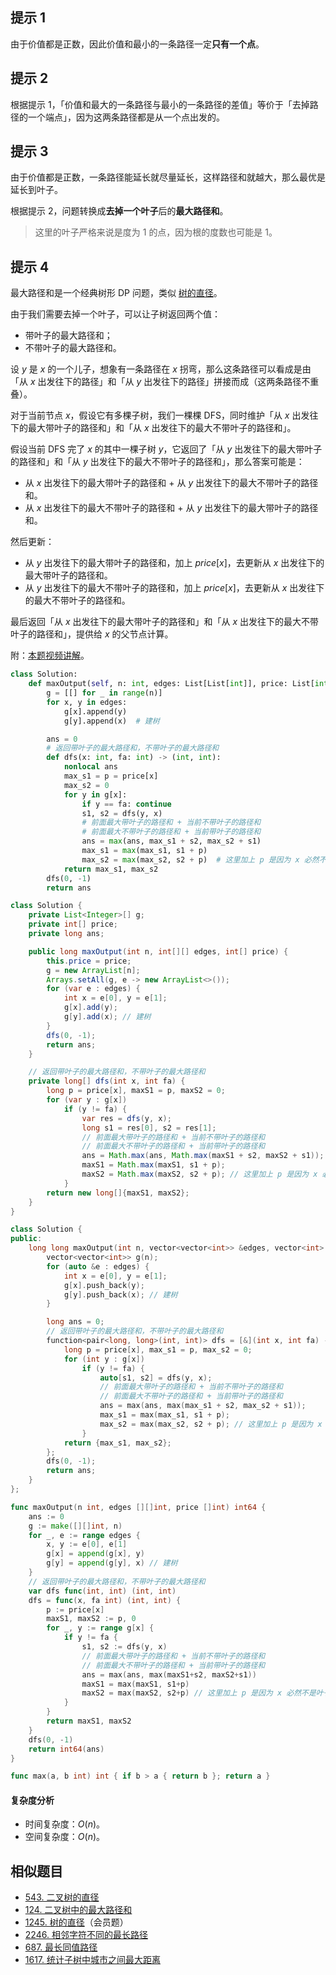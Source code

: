 ## 提示 1

由于价值都是正数，因此价值和最小的一条路径一定**只有一个点**。

## 提示 2

根据提示 1，「价值和最大的一条路径与最小的一条路径的差值」等价于「去掉路径的一个端点」，因为这两条路径都是从一个点出发的。

## 提示 3

由于价值都是正数，一条路径能延长就尽量延长，这样路径和就越大，那么最优是延长到叶子。

根据提示 2，问题转换成**去掉一个叶子**后的**最大路径和**。

> 这里的叶子严格来说是度为 $1$ 的点，因为根的度数也可能是 $1$。

## 提示 4

最大路径和是一个经典树形 DP 问题，类似 [树的直径](https://www.bilibili.com/video/BV17o4y187h1/)。

由于我们需要去掉一个叶子，可以让子树返回两个值：

- 带叶子的最大路径和；
- 不带叶子的最大路径和。

设 $y$ 是 $x$ 的一个儿子，想象有一条路径在 $x$ 拐弯，那么这条路径可以看成是由「从 $x$ 出发往下的路径」和「从 $y$ 出发往下的路径」拼接而成（这两条路径不重叠）。

对于当前节点 $x$，假设它有多棵子树，我们一棵棵 DFS，同时维护「从 $x$ 出发往下的最大带叶子的路径和」和「从 $x$ 出发往下的最大不带叶子的路径和」。

假设当前 DFS 完了 $x$ 的其中一棵子树 $y$，它返回了「从 $y$ 出发往下的最大带叶子的路径和」和「从 $y$ 出发往下的最大不带叶子的路径和」，那么答案可能是：

- 从 $x$ 出发往下的最大带叶子的路径和 + 从 $y$ 出发往下的最大不带叶子的路径和。
- 从 $x$ 出发往下的最大不带叶子的路径和 + 从 $y$ 出发往下的最大带叶子的路径和。

然后更新：

- 从 $y$ 出发往下的最大带叶子的路径和，加上 $\textit{price}[x]$，去更新从 $x$ 出发往下的最大带叶子的路径和。
- 从 $y$ 出发往下的最大不带叶子的路径和，加上 $\textit{price}[x]$，去更新从 $x$ 出发往下的最大不带叶子的路径和。

最后返回「从 $x$ 出发往下的最大带叶子的路径和」和「从 $x$ 出发往下的最大不带叶子的路径和」，提供给 $x$ 的父节点计算。

附：[本题视频讲解](https://www.bilibili.com/video/BV1QT41127kJ/)。

```py [sol1-Python3]
class Solution:
    def maxOutput(self, n: int, edges: List[List[int]], price: List[int]) -> int:
        g = [[] for _ in range(n)]
        for x, y in edges:
            g[x].append(y)
            g[y].append(x)  # 建树

        ans = 0
        # 返回带叶子的最大路径和，不带叶子的最大路径和
        def dfs(x: int, fa: int) -> (int, int):
            nonlocal ans
            max_s1 = p = price[x]
            max_s2 = 0
            for y in g[x]:
                if y == fa: continue
                s1, s2 = dfs(y, x)
                # 前面最大带叶子的路径和 + 当前不带叶子的路径和
                # 前面最大不带叶子的路径和 + 当前带叶子的路径和
                ans = max(ans, max_s1 + s2, max_s2 + s1)
                max_s1 = max(max_s1, s1 + p)
                max_s2 = max(max_s2, s2 + p)  # 这里加上 p 是因为 x 必然不是叶子
            return max_s1, max_s2
        dfs(0, -1)
        return ans
```

```java [sol1-Java]
class Solution {
    private List<Integer>[] g;
    private int[] price;
    private long ans;

    public long maxOutput(int n, int[][] edges, int[] price) {
        this.price = price;
        g = new ArrayList[n];
        Arrays.setAll(g, e -> new ArrayList<>());
        for (var e : edges) {
            int x = e[0], y = e[1];
            g[x].add(y);
            g[y].add(x); // 建树
        }
        dfs(0, -1);
        return ans;
    }

    // 返回带叶子的最大路径和，不带叶子的最大路径和
    private long[] dfs(int x, int fa) {
        long p = price[x], maxS1 = p, maxS2 = 0;
        for (var y : g[x])
            if (y != fa) {
                var res = dfs(y, x);
                long s1 = res[0], s2 = res[1];
                // 前面最大带叶子的路径和 + 当前不带叶子的路径和
                // 前面最大不带叶子的路径和 + 当前带叶子的路径和
                ans = Math.max(ans, Math.max(maxS1 + s2, maxS2 + s1));
                maxS1 = Math.max(maxS1, s1 + p);
                maxS2 = Math.max(maxS2, s2 + p); // 这里加上 p 是因为 x 必然不是叶子
            }
        return new long[]{maxS1, maxS2};
    }
}
```

```cpp [sol1-C++]
class Solution {
public:
    long long maxOutput(int n, vector<vector<int>> &edges, vector<int> &price) {
        vector<vector<int>> g(n);
        for (auto &e : edges) {
            int x = e[0], y = e[1];
            g[x].push_back(y);
            g[y].push_back(x); // 建树
        }

        long ans = 0;
        // 返回带叶子的最大路径和，不带叶子的最大路径和
        function<pair<long, long>(int, int)> dfs = [&](int x, int fa) -> pair<long, long> {
            long p = price[x], max_s1 = p, max_s2 = 0;
            for (int y : g[x])
                if (y != fa) {
                    auto[s1, s2] = dfs(y, x);
                    // 前面最大带叶子的路径和 + 当前不带叶子的路径和
                    // 前面最大不带叶子的路径和 + 当前带叶子的路径和
                    ans = max(ans, max(max_s1 + s2, max_s2 + s1));
                    max_s1 = max(max_s1, s1 + p);
                    max_s2 = max(max_s2, s2 + p); // 这里加上 p 是因为 x 必然不是叶子
                }
            return {max_s1, max_s2};
        };
        dfs(0, -1);
        return ans;
    }
};
```

```go [sol1-Go]
func maxOutput(n int, edges [][]int, price []int) int64 {
	ans := 0
	g := make([][]int, n)
	for _, e := range edges {
		x, y := e[0], e[1]
		g[x] = append(g[x], y)
		g[y] = append(g[y], x) // 建树
	}
	// 返回带叶子的最大路径和，不带叶子的最大路径和
	var dfs func(int, int) (int, int)
	dfs = func(x, fa int) (int, int) {
		p := price[x]
		maxS1, maxS2 := p, 0
		for _, y := range g[x] {
			if y != fa {
				s1, s2 := dfs(y, x)
				// 前面最大带叶子的路径和 + 当前不带叶子的路径和
				// 前面最大不带叶子的路径和 + 当前带叶子的路径和
				ans = max(ans, max(maxS1+s2, maxS2+s1))
				maxS1 = max(maxS1, s1+p)
				maxS2 = max(maxS2, s2+p) // 这里加上 p 是因为 x 必然不是叶子
			}
		}
		return maxS1, maxS2
	}
	dfs(0, -1)
	return int64(ans)
}

func max(a, b int) int { if b > a { return b }; return a }
```

#### 复杂度分析

- 时间复杂度：$O(n)$。
- 空间复杂度：$O(n)$。

## 相似题目

- [543. 二叉树的直径](https://leetcode.cn/problems/diameter-of-binary-tree/)
- [124. 二叉树中的最大路径和](https://leetcode.cn/problems/binary-tree-maximum-path-sum/)
- [1245. 树的直径](https://leetcode-cn.com/problems/tree-diameter/)（会员题）
- [2246. 相邻字符不同的最长路径](https://leetcode.cn/problems/longest-path-with-different-adjacent-characters/)
- [687. 最长同值路径](https://leetcode.cn/problems/longest-univalue-path/)
- [1617. 统计子树中城市之间最大距离](https://leetcode.cn/problems/count-subtrees-with-max-distance-between-cities/)
